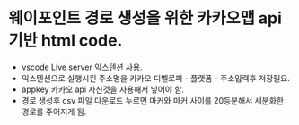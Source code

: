 # 웨이포인트 경로 생성을 위한 카카오맵 api 기반 html code.
- vscode Live server 익스텐션 사용.  
- 익스텐션으로 실행시킨 주소명을 카카오 디벨로퍼 - 플랫폼 - 주소입력후 저장필요.  
- appkey 카카오 api 자신것을 사용해서 넣어야 함.  
- 경로 생성후 csv 파일 다운로드 누르면 마커와 마커 사이를 20등분해서 세분화한 경로를 주어지게 됨.  
